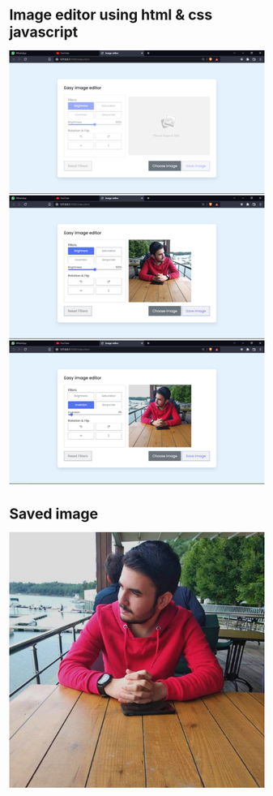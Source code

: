 # Image editor using html & css javascript
![alt text](https://github.com/deKadir/image-editor/blob/main/screenshots/1.png?raw=true)
![alt text](https://github.com/deKadir/image-editor/blob/main/screenshots/2.png?raw=true)
![alt text](https://github.com/deKadir/image-editor/blob/main/screenshots/3.png?raw=true)
# Saved image
![alt text](https://github.com/deKadir/image-editor/blob/main/screenshots/4.jpg?raw=true)
